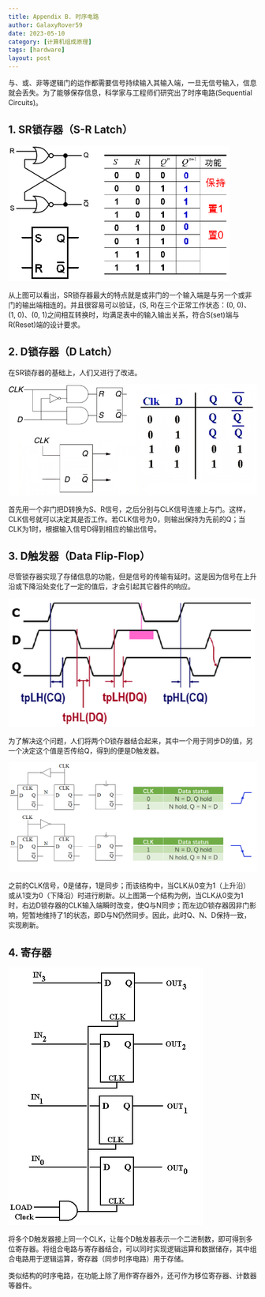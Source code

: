 ```yaml
---
title: Appendix B. 时序电路
author: GalaxyRover59
date: 2023-05-10
category: [计算机组成原理]
tags: [hardware]
layout: post
---
```



与、或、非等逻辑门的运作都需要信号持续输入其输入端，一旦无信号输入，信息就会丢失。为了能够保存信息，科学家与工程师们研究出了时序电路(Sequential Circuits)。

## 1. SR锁存器（S-R Latch）

![或非门构成的SR锁存器与真值表](/images/SRLatch.png "SR锁存器")

从上图可以看出，SR锁存器最大的特点就是或非门的一个输入端是与另一个或非门的输出端相连的。并且很容易可以验证，(S, R)在三个正常工作状态：(0, 0)、(1, 0)、(0, 1)之间相互转换时，均满足表中的输入输出关系，符合S(set)端与R(Reset)端的设计要求。

## 2. D锁存器（D Latch）

在SR锁存器的基础上，人们又进行了改进。

![D锁存器与真值表](/images/DLatch.png "D锁存器")

首先用一个非门把D转换为S、R信号，之后分别与CLK信号连接上与门。这样，CLK信号就可以决定其是否工作。若CLK信号为0，则输出保持为先前的Q；当CLK为1时，根据输入信号D得到相应的输出信号。

## 3. D触发器（Data Flip-Flop）

尽管锁存器实现了存储信息的功能，但是信号的传输有延时。这是因为信号在上升沿或下降沿处变化了一定的值后，才会引起其它器件的响应。

![D锁存器的信号延迟](/images/signalDelay.png "D锁存器")

为了解决这个问题，人们将两个D锁存器结合起来，其中一个用于同步D的值，另一个决定这个值是否传给Q，得到的便是D触发器。

![D触发器](/images/DFlip-Flop.png "D触发器")

之前的CLK信号，0是储存，1是同步；而该结构中，当CLK从0变为1（上升沿）或从1变为0（下降沿）时进行刷新。以上图第一个结构为例，当CLK从0变为1时，右边D锁存器的CLK输入端瞬时改变，使Q与N同步；而左边D锁存器因非门影响，短暂地维持了1的状态，即D与N仍然同步。因此，此时Q、N、D保持一致，实现刷新。

## 4. 寄存器

![寄存器](/images/register.png "寄存器")


将多个D触发器接上同一个CLK，让每个D触发器表示一个二进制数，即可得到多位寄存器。将组合电路与寄存器结合，可以同时实现逻辑运算和数据储存，其中组合电路用于逻辑运算，寄存器（同步时序电路）用于存储。

类似结构的时序电路，在功能上除了用作寄存器外，还可作为移位寄存器、计数器等器件。
